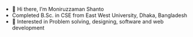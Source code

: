 - 👋 Hi there, I’m Moniruzzaman Shanto
- Completed B.Sc. in CSE from East West University, Dhaka, Bangladesh 
- 👀 Interested in Problem solving, designing, software and web development

